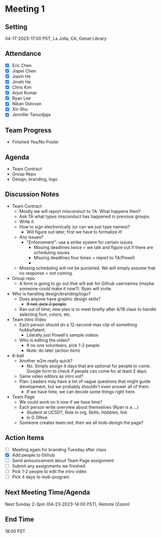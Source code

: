 # Meeting 1
## Setting
04-17-2023-17:00 PST, La Jolla, CA, Geisel Library 
## Attendance
- [x] Eric Chen
- [x] Jiapei Chen
- [x] Jiaxin He
- [x] Jinshi He
- [x] Chris Kim
- [x] Arjun Kumar
- [x] Ryan Lee
- [x] Nikan Ostovan
- [x] Xin Shu
- [x] Jennifer Tanurdjaja
## Team Progress
- Finished Yes/No Poster
## Agenda
- Team Contract
- Group Repo
- Design, branding, logo
## Discussion Notes
- Team Contract
    - Mostly we will report misconduct to TA. What happens then?
  - Ask TA what types misconduct has happened in previous groups.
  - Write it.
  - How to sign electronically (or can we just type names)?
    - Will figure out later; first we have to formalize it!
  - Any issues?
    - "Enforcement": use a strike system for certain issues
      - Missing deadlines twice = we talk and figure out if there are scheduling issues
      - Missing deadlines four times = report to TA/Powell
      - 
  - Missing scheduling will not be punished. We will simply assume that no response = not coming.
- Group repo
  - A form is going to go out that will ask for Github usernames (maybe someone could make it now?). Ryan will invite.
- Who is handling design/branding/logo?
    - Does anyone have graphic design skills?
      - ~~If not, pick 2 people~~
    - Ran out of time; new plan is to meet briefly after 4/18 class to handle selecting font, colors, etc.
- Team Intro Video
  - Each person should do a 12-second-max clip of something hobby/talent.
    - Literally just Powell's sample videos
  - Who is editing the video?
    - If no one volunteers, pick 1-2 people.
    - Note: do later (action item)
- 8-ball 
  - Another w2m really quick?
    - No. Simply assign 4 days that are optional for people to come. Google form to check if people can come for at least 2 days.
  - Same video editors as intro vid?
  - Plan: Leaders may have a list of vague questions that might guide development, but we probably shouldn't even answer all of them.
    - If we have time, we can decide some things right here.
- Team Page
  - We could work on it now if we have time?
  - Each person write overview about themselves (Ryan is a ...)
    - Student at UCSD?, Role in org, Skills, Hobbies, link
    - In G DRive
  - Someone creates team.md, then we all mob-design the page?
## Action Items
- [ ] Meeting again for branding Tuesday after class
- [x] Add people to Github
- [ ] Send announcement about Team Page assignment
- [ ] Submit any assignments we finished
- [ ] Pick 1-2 people to edit the intro video
- [ ] Pick 4 days to mob-program
## Next Meeting Time/Agenda
Next Sunday 2-3pm (04-23-2023-14:00 PST), Remote (Zoom)
## End Time
18:00 PST